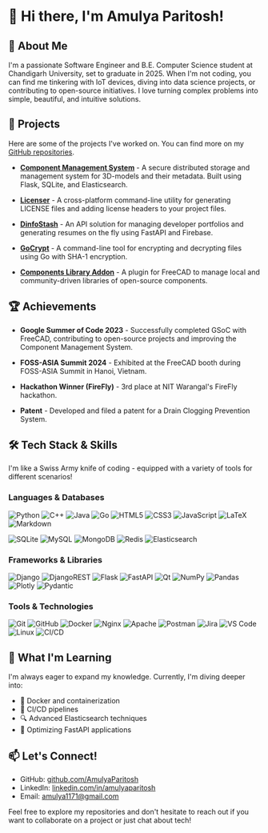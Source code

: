 # 👋 Hi there, I'm Amulya Paritosh!

## 🚀 About Me
I'm a passionate Software Engineer and B.E. Computer Science student at Chandigarh University, set to graduate in 2025. When I'm not coding, you can find me tinkering with IoT devices, diving into data science projects, or contributing to open-source initiatives. I love turning complex problems into simple, beautiful, and intuitive solutions.

## 🌟 Projects
Here are some of the projects I've worked on. You can find more on my [GitHub repositories](https://github.com/AmulyaParitosh?tab=repositories).

- **[Component Management System](https://github.com/AmulyaParitosh/Component-Management-System)** - A secure distributed storage and management system for 3D-models and their metadata. Built using Flask, SQLite, and Elasticsearch.
  
- **[Licenser](https://github.com/AmulyaParitosh/Licenser)** - A cross-platform command-line utility for generating LICENSE files and adding license headers to your project files.

- **[DinfoStash](https://github.com/AmulyaParitosh/DinfoStash)** - An API solution for managing developer portfolios and generating resumes on the fly using FastAPI and Firebase.

- **[GoCrypt](https://github.com/AmulyaParitosh/GoCrypt)** - A command-line tool for encrypting and decrypting files using Go with SHA-1 encryption.

- **[Components Library Addon](https://github.com/AmulyaParitosh/Component_Library_Plugin)** - A plugin for FreeCAD to manage local and community-driven libraries of open-source components.

## 🏆 Achievements
- **Google Summer of Code 2023** - Successfully completed GSoC with FreeCAD, contributing to open-source projects and improving the Component Management System.
  
- **FOSS-ASIA Summit 2024** - Exhibited at the FreeCAD booth during FOSS-ASIA Summit in Hanoi, Vietnam.
  
- **Hackathon Winner (FireFly)** - 3rd place at NIT Warangal's FireFly hackathon.

- **Patent** - Developed and filed a patent for a Drain Clogging Prevention System.

## 🛠️ Tech Stack & Skills
I'm like a Swiss Army knife of coding - equipped with a variety of tools for different scenarios!

### Languages & Databases
![Python](https://img.shields.io/badge/python-3670A0?style=for-the-badge&logo=python&logoColor=ffdd54) ![C++](https://img.shields.io/badge/c++-%2300599C.svg?style=for-the-badge&logo=c%2B%2B&logoColor=white) ![Java](https://img.shields.io/badge/java-%23ED8B00.svg?style=for-the-badge&logo=java&logoColor=white) ![Go](https://img.shields.io/badge/go-%2300ADD8.svg?style=for-the-badge&logo=go&logoColor=white) ![HTML5](https://img.shields.io/badge/html5-%23E34F26.svg?style=for-the-badge&logo=html5&logoColor=white) ![CSS3](https://img.shields.io/badge/css3-%231572B6.svg?style=for-the-badge&logo=css3&logoColor=white) ![JavaScript](https://img.shields.io/badge/javascript-%23323330.svg?style=for-the-badge&logo=javascript&logoColor=%23F7DF1E) ![LaTeX](https://img.shields.io/badge/latex-%23008080.svg?style=for-the-badge&logo=latex&logoColor=white) ![Markdown](https://img.shields.io/badge/markdown-%23000000.svg?style=for-the-badge&logo=markdown&logoColor=white)

![SQLite](https://img.shields.io/badge/sqlite-%2307405e.svg?style=for-the-badge&logo=sqlite&logoColor=white) ![MySQL](https://img.shields.io/badge/mysql-%2300f.svg?style=for-the-badge&logo=mysql&logoColor=white) ![MongoDB](https://img.shields.io/badge/MongoDB-%234ea94b.svg?style=for-the-badge&logo=mongodb&logoColor=white) ![Redis](https://img.shields.io/badge/redis-%23DD0031.svg?style=for-the-badge&logo=redis&logoColor=white) ![Elasticsearch](https://img.shields.io/badge/-ElasticSearch-005571?style=for-the-badge&logo=elasticsearch)

### Frameworks & Libraries
![Django](https://img.shields.io/badge/django-%23092E20.svg?style=for-the-badge&logo=django&logoColor=white) ![DjangoREST](https://img.shields.io/badge/DJANGO-REST-ff1709?style=for-the-badge&logo=django&logoColor=white&color=ff1709&labelColor=gray) ![Flask](https://img.shields.io/badge/flask-%23000.svg?style=for-the-badge&logo=flask&logoColor=white) ![FastAPI](https://img.shields.io/badge/FastAPI-005571?style=for-the-badge&logo=fastapi) ![Qt](https://img.shields.io/badge/Qt-%23217346.svg?style=for-the-badge&logo=Qt&logoColor=white) ![NumPy](https://img.shields.io/badge/numpy-%23013243.svg?style=for-the-badge&logo=numpy&logoColor=white) ![Pandas](https://img.shields.io/badge/pandas-%23150458.svg?style=for-the-badge&logo=pandas&logoColor=white) ![Plotly](https://img.shields.io/badge/Plotly-%233F4F75.svg?style=for-the-badge&logo=plotly&logoColor=white) ![Pydantic](https://img.shields.io/badge/Pydantic-E92063?style=for-the-badge&logo=pydantic&logoColor=white)

### Tools & Technologies
![Git](https://img.shields.io/badge/git-%23F05033.svg?style=for-the-badge&logo=git&logoColor=white) ![GitHub](https://img.shields.io/badge/github-%23121011.svg?style=for-the-badge&logo=github&logoColor=white) ![Docker](https://img.shields.io/badge/docker-%230db7ed.svg?style=for-the-badge&logo=docker&logoColor=white) ![Nginx](https://img.shields.io/badge/nginx-%23009639.svg?style=for-the-badge&logo=nginx&logoColor=white) ![Apache](https://img.shields.io/badge/apache-%23D42029.svg?style=for-the-badge&logo=apache&logoColor=white) ![Postman](https://img.shields.io/badge/Postman-FF6C37?style=for-the-badge&logo=postman&logoColor=white) ![Jira](https://img.shields.io/badge/jira-%230A0FFF.svg?style=for-the-badge&logo=jira&logoColor=white) ![VS Code](https://img.shields.io/badge/VS%20Code-0078d7.svg?style=for-the-badge&logo=visual-studio-code&logoColor=white) ![Linux](https://img.shields.io/badge/Linux-FCC624?style=for-the-badge&logo=linux&logoColor=black) ![CI/CD](https://img.shields.io/badge/CI%2FCD-Pipeline-2bbc8a?style=for-the-badge)

## 🌱 What I'm Learning
I'm always eager to expand my knowledge. Currently, I'm diving deeper into:
- 🐳 Docker and containerization
- 🔄 CI/CD pipelines
- 🔍 Advanced Elasticsearch techniques
- 🚀 Optimizing FastAPI applications

## 📫 Let's Connect!
- GitHub: [github.com/AmulyaParitosh](https://github.com/AmulyaParitosh/)
- LinkedIn: [linkedin.com/in/amulyaparitosh](https://www.linkedin.com/in/amulyaparitosh/)
- Email: amulya1171@gmail.com

Feel free to explore my repositories and don't hesitate to reach out if you want to collaborate on a project or just chat about tech!

